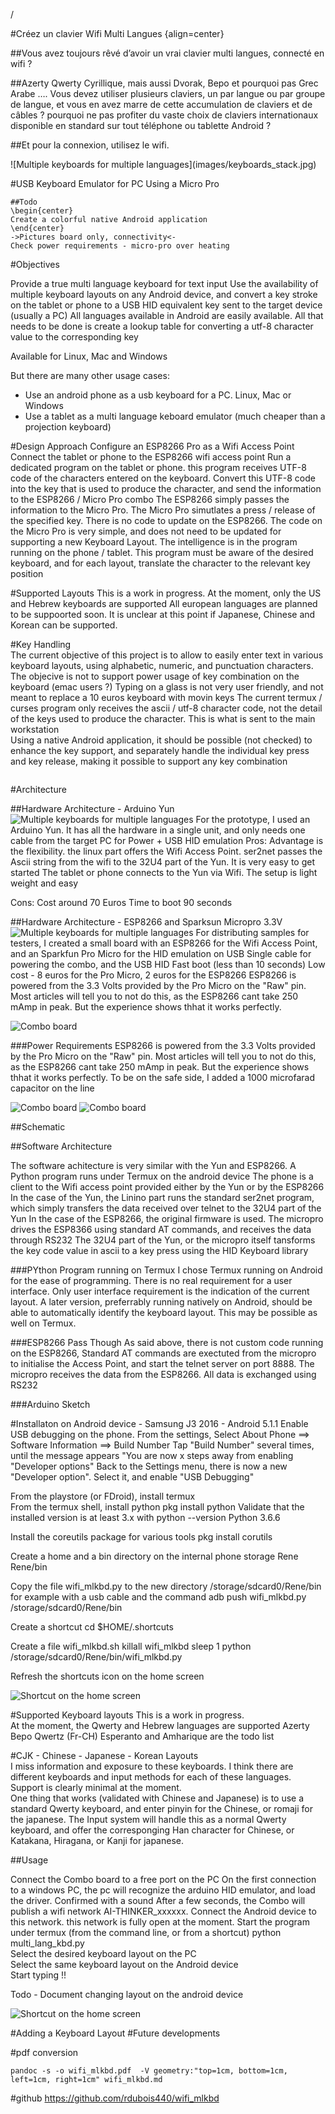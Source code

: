 /

#Créez un clavier Wifi Multi Langues {align=center}

<p align="justify"> 

##Vous avez toujours rêvé d’avoir un vrai clavier multi langues, connecté en wifi ?

##Azerty Qwerty Cyrillique, mais aussi Dvorak, Bepo et pourquoi pas  Grec Arabe  ….  Vous devez utiliser plusieurs claviers, un par langue ou par groupe de langue, et vous en avez marre de cette accumulation de claviers et de câbles ? pourquoi ne pas profiter du vaste choix de claviers internationaux disponible en standard sur tout téléphone ou tablette Android ?

##Et pour la connexion, utilisez le wifi.

</p>  
![Multiple keyboards for multiple languages](images/keyboards_stack.jpg)




#USB Keyboard Emulator for PC Using a Micro Pro


```
##Todo
\begin{center}
Create a colorful native Android application
\end{center}
->Pictures board only, connectivity<-
Check power requirements - micro-pro over heating
```

#Objectives   

Provide a true multi language keyboard for text input
Use the availability of multiple keyboard layouts on any Android device, and convert a key stroke on the tablet or phone to a USB HID equivalent key sent to the target device (usually a PC)
All languages available in Android are easily available. All that needs to be done is create a lookup table for converting a utf-8 character value to the corresponding key 

Available for Linux, Mac and Windows


But there are many other usage cases:
- Use an android phone as a usb keyboard for a PC. Linux, Mac or Windows
- Use a tablet as a multi language keboard emulator (much cheaper than a projection keyboard)

#Design Approach
Configure an ESP8266 Pro as a Wifi Access Point
Connect the tablet or phone to the ESP8266 wifi access point
Run a dedicated program on the tablet or phone. this program receives UTF-8 code of the characters entered on the keyboard.
Convert this UTF-8 code into the key that is used to produce the character, and send the information to the ESP8266 / Micro Pro combo
The ESP8266 simply passes the information to the Micro Pro.
The Micro Pro simutlates a press / release of the specified key.
There is no code to update on the ESP8266. The code on the Micro Pro is very simple, and does not need to be updated for supporting a new Keyboard Layout.
The intelligence is in the program running on the phone / tablet. This program must be aware of the desired keyboard, and for each layout, translate the character to the relevant key position


#Supported Layouts 
This is a work in progress. At the moment, only the US and Hebrew keyboards are supported
All european languages are planned to be suppoorted soon.
It is unclear at this point if Japanese, Chinese and Korean can be supported.

#Key Handling  
The current objective of this project is to allow to easily enter text in various keyboard layouts, using alphabetic, numeric, and punctuation characters. 
The objecive is not to support power usage of key combination on the keyboard (emac users ?) Typing on a glass is not very user friendly, 
and not meant to replace a 10 euros keyboard with movin keys
The current termux / curses program only receives the ascii / utf-8 character code, not the detail of the keys used to produce the character. 
This is what is sent to the main workstation     
Using a native Android application, it should be possible (not checked) to enhance the key support, and separately handle the individual key press and key release,
making it possible to support any key combination



```

```

#Architecture




##Hardware Architecture - Arduino Yun
![Multiple keyboards for multiple languages](images/wifi_mlkbd_sw_yun.jpg)
For the prototype, I used an Arduino Yun. It has all the hardware in a single unit, and only needs one cable from the target PC for Power + USB HID emulation
Pros: 
Advantage is the flexibility. the linux part offers the Wifi Access Point.
ser2net passes the Ascii string from the wifi to the 32U4 part of the Yun. It is very easy to get started
The tablet or phone connects to the Yun via Wifi. The setup is light weight and easy

Cons:
Cost around 70 Euros
Time to boot 90 seconds

##Hardware Architecture - ESP8266 and Sparksun Micropro 3.3V
![Multiple keyboards for multiple languages](images/wifi_mlkbd_sw_esp8266.jpg)
For distributing samples for testers, I created a small board with an ESP8266 for the Wifi Access Point, and an Sparkfun Pro Micro for the HID emulation on USB
Single cable for powering the combo, and the USB HID
Fast boot (less than 10 seconds)
Low cost - 8 euros for the Pro Micro, 2 euros for the ESP8266
ESP8266 is powered from the 3.3 Volts provided by the Pro Micro on the "Raw" pin. Most articles will tell you to not do this, 
as the ESP8266 cant take 250 mAmp in peak. But the experience shows thhat it works perfectly.

![Combo board](images/wifi_mlkbd_bb.jpg)

###Power Requirements
ESP8266 is powered from the 3.3 Volts provided by the Pro Micro on the "Raw" pin. Most articles will tell you to not do this, 
as the ESP8266 cant take 250 mAmp in peak. But the experience shows thhat it works perfectly. To be on the safe side, I added a 1000 microfarad capacitor on the line

![Combo board](images/wifi_mlkbd_combo_02.jpg)
![Combo board](images/wifi_mlkbd_combo_04.jpg)


##Schematic

##Software Architecture 

The software achitecture is very similar with the Yun and ESP8266. 
A Python program runs under Termux on the android device
The phone is a client to the Wifi access point provided either by the Yun or by the ESP8266
In the case of the Yun, the Linino part runs the standard ser2net program, which simply transfers the data received over telnet to the 32U4 part of the Yun
In the case of the ESP8266, the original firmware is used. The micropro drives the ESP8366 using standard AT commands, and receives the data through RS232 
The 32U4 part of the Yun, or the micropro itself tansforms the key code value in ascii to a key press using the HID Keyboard library



###PYthon Program running on Termux
I chose Termux running on Android for the ease of programming. There is no real requirement for a user interface.
Only user interface requirement is the indication of the current layout.
A later version, preferrably running natively on Android, should be able to automatically identify the keyboard layout. This may be possible as well on Termux.

###ESP8266 Pass Though
As said above, there is not custom code running on the ESP8266, Standard AT commands are exectuted from the micropro to initialise the Access Point, and start the telnet server on port 8888.
The micropro receives the data from the ESP8266. All data is exchanged using RS232

###Arduino Sketch 

#Installaton on Android device - Samsung J3 2016 - Android 5.1.1
Enable USB debugging on the phone. 
From the settings, Select About Phone ==> Software Information ==> Build Number
Tap "Build Number" several times, until the message appears "You are now x steps away from enabling "Developer options"
Back to the Settings menu, there is now a new "Developer option". Select it, and enable "USB Debugging"

From the playstore (or FDroid), install termux    
From the termux shell, install python
pkg install python
Validate that the installed version is at least 3.x with 
python --version
Python 3.6.6 

Install the coreutils package for various tools
pkg install corutils

Create a home and a bin directory on the internal phone storage
Rene
Rene/bin


Copy the file wifi_mlkbd.py to the new directory /storage/sdcard0/Rene/bin
for example with a usb cable and the command
adb push wifi_mlkbd.py /storage/sdcard0/Rene/bin

Create a shortcut
cd $HOME/.shortcuts

Create a file wifi_mlkbd.sh
killall wifi_mlkbd
sleep 1
python /storage/sdcard0/Rene/bin/wifi_mlkbd.py

Refresh the shortcuts icon on the home screen



![Shortcut on the home screen](images/wifi_mlkbd_shortcut.jpg)

#Supported Keyboard layouts 
This is a work in progress.   
At the moment, the Qwerty and Hebrew languages are supported
Azerty Bepo Qwertz (Fr-CH) Esperanto and Amharique are the todo list

#CJK - Chinese - Japanese - Korean Layouts   
I miss information and exposure to these keyboards. I think there are different keyboards and input methods for each of these languages. Support is clearly minimal at the moment.    
One thing that works (validated with Chinese and Japanese) is to use a standard Qwerty keyboard, and enter pinyin for the Chinese, or romaji for the japanese. 
The Input system will handle this as a normal Qwerty keyboard, and offer the corresponging Han character for Chinese, or Katakana, Hiragana, or Kanji for japanese.






##Usage

Connect the Combo board to a free port on the PC
On the first connection to a windows PC, the pc will recognize the arduino HID emulator, and load the driver. Confirmed with a sound
After a few seconds, the Combo will publish a wifi network AI-THINKER_xxxxxx. Connect the Android device to this network. this network is fully open at the moment.
Start the program under termux (from the command line, or from a shortcut)
python multi_lang_kbd.py    
Select the desired keyboard layout on the PC    
Select the same keyboard layout on the Android device    
Start typing !!    

Todo - Document changing layout on the android device

![Shortcut on the home screen](images/wifi_mlkbd_curses.jpg)

#Adding a Keyboard Layout
#Future developments

#pdf conversion   
```
pandoc -s -o wifi_mlkbd.pdf  -V geometry:"top=1cm, bottom=1cm, left=1cm, right=1cm" wifi_mlkbd.md
```
#github
https://github.com/rdubois440/wifi_mlkbd
